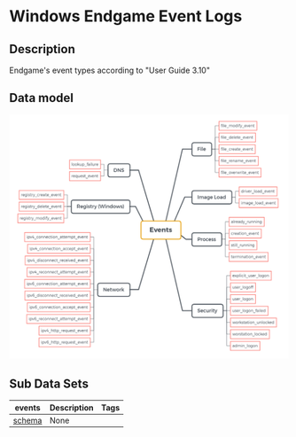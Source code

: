 # Windows Endgame Event Logs

## Description
Endgame's event types according to "User Guide 3.10"

## Data model
![Data model](/resources/images/EndgameDataModel.png)

## Sub Data Sets
|events|Description|Tags|
|---|---|---|
|[schema](events/schema.md)|None||
